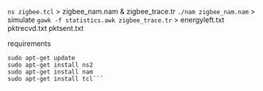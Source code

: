 ```ns zigbee.tcl``` > zigbee_nam.nam & zigbee_trace.tr
```./nam zigbee_nam.nam``` > simulate
```gawk -f statistics.awk zigbee_trace.tr``` > energyleft.txt pktrecvd.txt pktsent.txt


requirements 

```
sudo apt-get update
sudo apt-get install ns2
sudo apt-get install nam
sudo apt-get install tcl```
